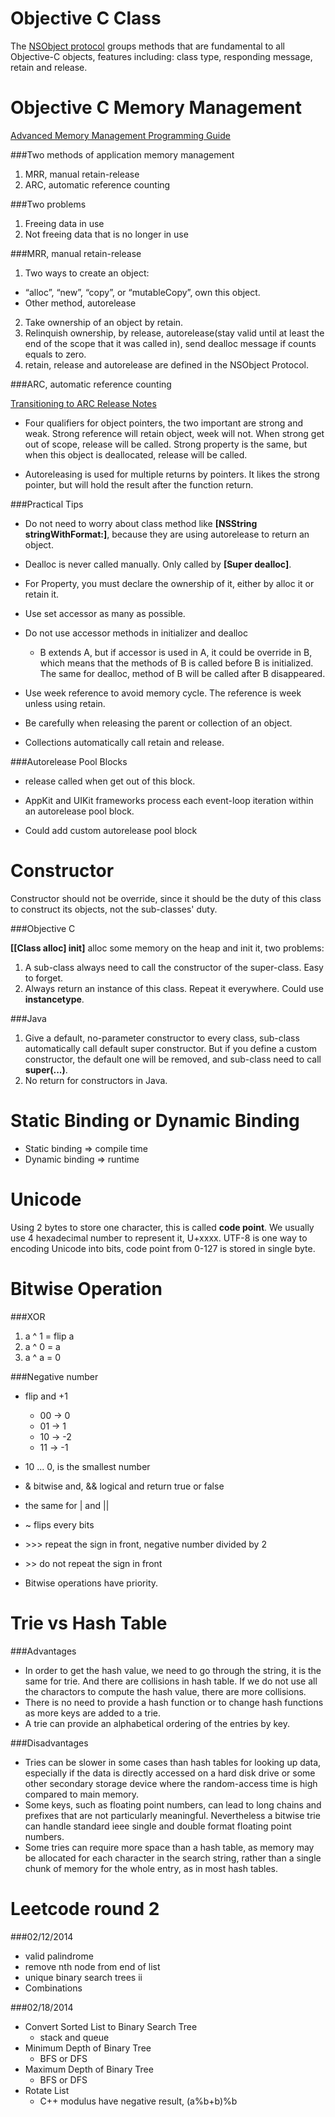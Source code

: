 Objective C Class
=================

The [NSObject protocol](https://developer.apple.com/library/mac/documentation/cocoa/Reference/Foundation/Classes/NSObject_Class/Reference/Reference.html) groups methods that are fundamental to all Objective-C objects, features including: class type, responding message, retain and release.

Objective C Memory Management
=============================

[Advanced Memory Management Programming Guide](https://developer.apple.com/library/mac/documentation/Cocoa/Conceptual/MemoryMgmt/Articles/MemoryMgmt.html)

###Two methods of application memory management

1. MRR, manual retain-release
2. ARC, automatic reference counting

###Two problems

1. Freeing data in use
2. Not freeing data that is no longer in use

###MRR, manual retain-release

1. Two ways to create an object:
  * “alloc”, “new”, “copy”, or “mutableCopy”, own this object.
  * Other method, autorelease
2. Take ownership of an object by retain.
3. Relinquish ownership, by release, autorelease(stay valid until at least the end of the scope that it was called in), send dealloc message if counts equals to zero.
4. retain, release and autorelease are defined in the NSObject Protocol.

###ARC, automatic reference counting

[Transitioning to ARC Release Notes](https://developer.apple.com/library/mac/releasenotes/ObjectiveC/RN-TransitioningToARC/Introduction/Introduction.html)

* Four qualifiers for object pointers, the two important are strong and weak. Strong reference will retain object, week will not. When strong get out of scope, release will be called. Strong property is the same, but when this object is deallocated, release will be called.

* Autoreleasing is used for multiple returns by pointers. It likes the strong pointer, but will hold the result after the function return.

###Practical Tips

* Do not need to worry about class method like **[NSString stringWithFormat:]**, because they are using autorelease to return an object.

* Dealloc is never called manually. Only called by **[Super dealloc]**.

* For Property, you must declare the ownership of it, either by alloc it or retain it.

* Use set accessor as many as possible.

* Do not use accessor methods in initializer and dealloc

  * B extends A, but if accessor is used in A, it could be override in B, which means that the methods of B is called before B is initialized. The same for dealloc, method of B will be called after B disappeared.

* Use week reference to avoid memory cycle. The reference is week unless using retain.

* Be carefully when releasing the parent or collection of an object.

* Collections automatically call retain and release.

###Autorelease Pool Blocks

* release called when get out of this block.

* AppKit and UIKit frameworks process each event-loop iteration within an autorelease pool block.

* Could add custom autorelease pool block

Constructor
===========

Constructor should not be override, since it should be the duty of this class to construct its objects, not the sub-classes' duty.

###Objective C

**[[Class alloc] init]** alloc some memory on the heap and init it, two problems:

1. A sub-class always need to call the constructor of the super-class. Easy to forget.
2. Always return an instance of this class. Repeat it everywhere. Could use **instancetype**.

###Java

1. Give a default, no-parameter constructor to every class, sub-class automatically call default super constructor. But if you define a custom constructor, the default one will be removed, and sub-class need to call **super(...)**.
2. No return for constructors in Java.

Static Binding or Dynamic Binding
=================================

* Static binding => compile time
* Dynamic binding => runtime

Unicode
=======

Using 2 bytes to store one character, this is called **code point**. We usually use 4 hexadecimal number to represent it, U+xxxx. UTF-8 is one way to encoding Unicode into bits, code point from 0-127 is stored in single byte.

Bitwise Operation
=================

###XOR

1. a ^ 1 = flip a
2. a ^ 0 = a
3. a ^ a = 0

###Negative number

* flip and +1
  * 00 ->  0
  * 01 ->  1
  * 10 -> -2
  * 11 -> -1

* 10 ... 0, is the smallest number
* & bitwise and, && logical and return true or false
* the same for | and ||
* ~ flips every bits
* \>\>> repeat the sign in front, negative number divided by 2
* \>> do not repeat the sign in front
* Bitwise operations have priority.

Trie vs Hash Table
====

###Advantages
* In order to get the hash value, we need to go through the string, it is the same for trie. And there are collisions in hash table. If we do not use all the charactors to compute the hash value, there are more collisions.
* There is no need to provide a hash function or to change hash functions as more keys are added to a trie.
* A trie can provide an alphabetical ordering of the entries by key.

###Disadvantages
* Tries can be slower in some cases than hash tables for looking up data, especially if the data is directly accessed on a hard disk drive or some other secondary storage device where the random-access time is high compared to main memory.
* Some keys, such as floating point numbers, can lead to long chains and prefixes that are not particularly meaningful. Nevertheless a bitwise trie can handle standard ieee single and double format floating point numbers.
* Some tries can require more space than a hash table, as memory may be allocated for each character in the search string, rather than a single chunk of memory for the whole entry, as in most hash tables.

Leetcode round 2
================

###02/12/2014

* valid palindrome
* remove nth node from end of list
* unique binary search trees ii
* Combinations

###02/18/2014

* Convert Sorted List to Binary Search Tree
  * stack and queue
* Minimum Depth of Binary Tree
  * BFS or DFS
* Maximum Depth of Binary Tree
  * BFS or DFS
* Rotate List
  * C++ modulus have negative result, (a%b+b)%b
